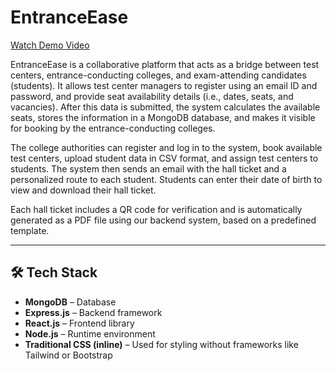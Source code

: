 # EntranceEase

[Watch Demo Video](https://drive.google.com/file/d/1TJ9kEArtCgoz9AOhXXxGaWw1rdUUNlD4/view?usp=sharing)

EntranceEase is a collaborative platform that acts as a bridge between test centers, entrance-conducting colleges, and exam-attending candidates (students). It allows test center managers to register using an email ID and password, and provide seat availability details (i.e., dates, seats, and vacancies). After this data is submitted, the system calculates the available seats, stores the information in a MongoDB database, and makes it visible for booking by the entrance-conducting colleges.

The college authorities can register and log in to the system, book available test centers, upload student data in CSV format, and assign test centers to students. The system then sends an email with the hall ticket and a personalized route to each student. Students can enter their date of birth to view and download their hall ticket.

Each hall ticket includes a QR code for verification and is automatically generated as a PDF file using our backend system, based on a predefined template.

---

## 🛠 Tech Stack

- **MongoDB** – Database
- **Express.js** – Backend framework
- **React.js** – Frontend library
- **Node.js** – Runtime environment
- **Traditional CSS (inline)** – Used for styling without frameworks like Tailwind or Bootstrap
